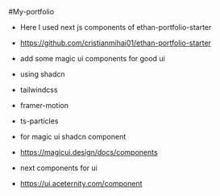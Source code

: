 #My-portfolio

- Here I used next js components of ethan-portfolio-starter
- https://github.com/cristianmihai01/ethan-portfolio-starter

- add some magic ui components for good ui
- using shadcn
- tailwindcss
- framer-motion
- ts-particles

- for magic ui shadcn component
- https://magicui.design/docs/components

- next components for ui
- https://ui.aceternity.com/component
